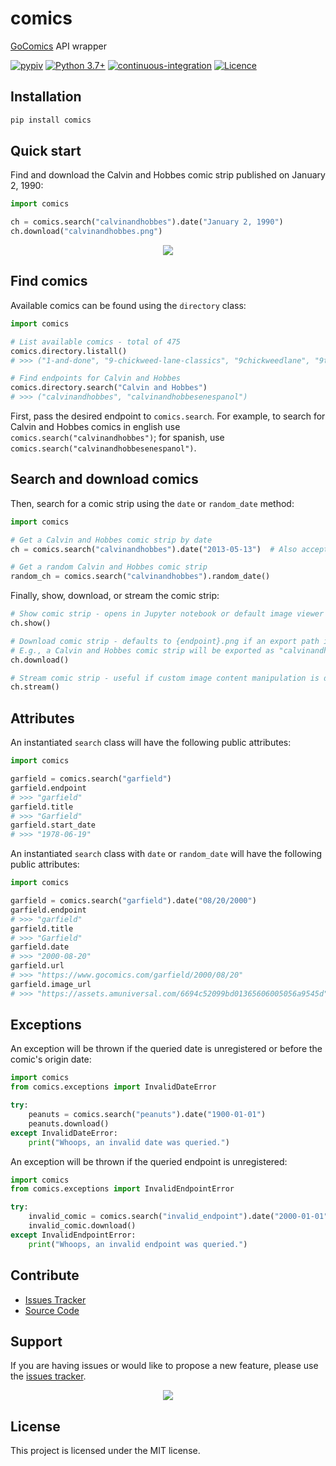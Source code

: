 # comics

[GoComics](https://www.gocomics.com/) API wrapper

[![pypiv](https://img.shields.io/pypi/v/comics.svg)](https://pypi.python.org/pypi/comics)
[![Python 3.7+](https://img.shields.io/badge/python-3.7+-blue.svg)](https://www.python.org/downloads/)
[![continuous-integration](https://github.com/irahorecka/comics/workflows/continuous-integration/badge.svg?branch=main)](https://github.com/irahorecka/comics/actions)
[![Licence](https://img.shields.io/badge/license-MIT-blue.svg)](https://raw.githubusercontent.com/irahorecka/comics/main/LICENSE)

## Installation

```bash
pip install comics
```

## Quick start

Find and download the Calvin and Hobbes comic strip published on January 2, 1990:

```python
import comics

ch = comics.search("calvinandhobbes").date("January 2, 1990")
ch.download("calvinandhobbes.png")
```

<div align="center">
    <img src="docs/calvinandhobbes.png">
</div>

## Find comics

Available comics can be found using the `directory` class:

```python
import comics

# List available comics - total of 475
comics.directory.listall()
# >>> ("1-and-done", "9-chickweed-lane-classics", "9chickweedlane", "9to5", ... )

# Find endpoints for Calvin and Hobbes
comics.directory.search("Calvin and Hobbes")
# >>> ("calvinandhobbes", "calvinandhobbesenespanol")
```

First, pass the desired endpoint to `comics.search`. For example, to search for Calvin and Hobbes comics in english use `comics.search("calvinandhobbes")`; for spanish, use `comics.search("calvinandhobbesenespanol")`.

## Search and download comics

Then, search for a comic strip using the `date` or `random_date` method:

```python
import comics

# Get a Calvin and Hobbes comic strip by date
ch = comics.search("calvinandhobbes").date("2013-05-13")  # Also accepts datetime object

# Get a random Calvin and Hobbes comic strip
random_ch = comics.search("calvinandhobbes").random_date()
```

Finally, show, download, or stream the comic strip:

```python
# Show comic strip - opens in Jupyter notebook or default image viewer application
ch.show()

# Download comic strip - defaults to {endpoint}.png if an export path is not provided
# E.g., a Calvin and Hobbes comic strip will be exported as "calvinandhobbes.png" in the current working directory
ch.download()

# Stream comic strip - useful if custom image content manipulation is desired
ch.stream()
```

## Attributes

An instantiated `search` class will have the following public attributes:

```python
import comics

garfield = comics.search("garfield")
garfield.endpoint
# >>> "garfield"
garfield.title
# >>> "Garfield"
garfield.start_date
# >>> "1978-06-19"
```

An instantiated `search` class with `date` or `random_date` will have the following public attributes:

```python
import comics

garfield = comics.search("garfield").date("08/20/2000")
garfield.endpoint
# >>> "garfield"
garfield.title
# >>> "Garfield"
garfield.date
# >>> "2000-08-20"
garfield.url
# >>> "https://www.gocomics.com/garfield/2000/08/20"
garfield.image_url
# >>> "https://assets.amuniversal.com/6694c52099bd01365606005056a9545d"
```

## Exceptions

An exception will be thrown if the queried date is unregistered or before the comic's origin date:

```python
import comics
from comics.exceptions import InvalidDateError

try:
    peanuts = comics.search("peanuts").date("1900-01-01")
    peanuts.download()
except InvalidDateError:
    print("Whoops, an invalid date was queried.")
```

An exception will be thrown if the queried endpoint is unregistered:

```python
import comics
from comics.exceptions import InvalidEndpointError

try:
    invalid_comic = comics.search("invalid_endpoint").date("2000-01-01")
    invalid_comic.download()
except InvalidEndpointError:
    print("Whoops, an invalid endpoint was queried.")
```

## Contribute

* [Issues Tracker](https://github.com/irahorecka/comics/issues)
* [Source Code](https://github.com/irahorecka/comics/tree/main/comics)

## Support

If you are having issues or would like to propose a new feature, please use the [issues tracker](https://github.com/irahorecka/comics/issues).

<div align="center">
    <img src="docs/dilbert.png">
</div>

## License

This project is licensed under the MIT license.
